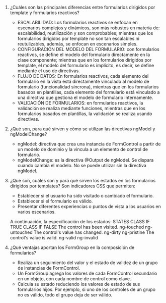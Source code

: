 1. ¿Cuáles son las principales diferencias entre formularios dirigidos por template y formularios reactivos?
    * ESCALABILIDAD: Los formularios reactivos se enfocan en escenarios complejos y dinámicos, son más robustos en materia de:              escalabilidad, reutilización y son comprobables; mientras que los formularios dirigidos por template no son tan escalables ni reutulizables, además, se enfocan en escenarios simples.
    * CONFIGURACIÓN DEL MODELO DEL FORMULARIO: con formularios reactivos, se define el modelo del formulario directamente en la clase componente; mientras que en los formularios dirigidos por template, el modelo del formulario es implícito, es decir, se define mediante el uso de directivas.
    * FLUJO DE DATOS: En formularios reactivos, cada elemento del formulario en la vista está directamente vinculado al modelo de formulario (funcionalidad síncrona), mientras que en los formularios basados en plantillas, cada elemento del formulario está vinculado a una directiva que gestiona el modelo de formulario internamente.
    * VALIDACIÓN DE FORMULARIOS: en formularios reactivos, la validación se realiza mediante funciones, mientras que en los formularios basados en plantillas, la validación se realiza usando directivas.


2. ¿Qué son, para qué sirven y cómo se utilizan las directivas ngModel y ngModelChange?
    * ngModel: directiva que crea una instancia de FormControl a partir de un modelo de dominio y la vincula a un elemento de control de formulario.
    * ngModelChange: es la directiva @Output de ngModel. Se dispara cuando cambia el modelo. No se puede utilizar sin la directiva ngModel.


3. ¿Qué son, cuáles son y para qué sirven los estados en los formularios dirigidos por templates?
    Son indicadores CSS que permiten:
    * Establecer si el usuario ha sido visitado o cambiado el formulario.
    * Establecer si el formulario es válido.
    * Presentar diferentes experiencias o puntos de vista a los usuarios en varios escenarios.

    A continuación, la especificación de los estados:
    STATES      	                   CLASS IF TRUE	CLASS IF FALSE
    The control has been visited.	   ng-touched	    ng-untouched
    The control's value has changed.   ng-dirty         ng-pristine
    The control's value is valid.	   ng-valid	        ng-invalid


4. ¿Qué ventajas aportan los FormGroup en la composición de formularios?
    * Realiza un seguimiento del valor y el estado de validez de un grupo de instancias de FormControl.
    * Un FormGroup agrega los valores de cada FormControl secundario en un objeto, con cada nombre de control como clave.
    * Calcula su estado reduciendo los valores de estado de sus formularios hijos. Por ejemplo, si uno de los controles de un grupo no es válido, todo el grupo deja de ser válido.
